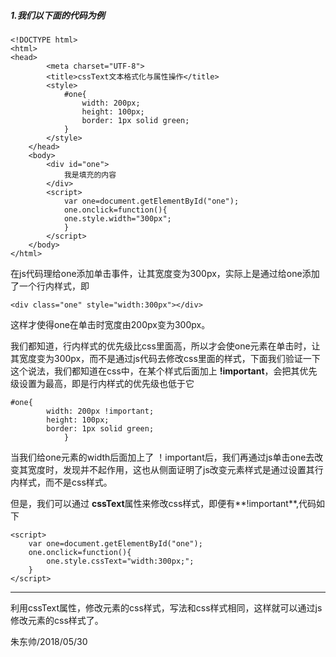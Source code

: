 
##### 1.我们以下面的代码为例
##### 

```
<!DOCTYPE html>
<html>
<head>
		<meta charset="UTF-8">
		<title>cssText文本格式化与属性操作</title>
		<style>
			#one{
				width: 200px;
				height: 100px;
				border: 1px solid green;
			}
		</style>
	</head>
	<body>
		<div id="one">
			我是填充的内容
		</div>
		<script>
			var one=document.getElementById("one");
			one.onclick=function(){
			one.style.width="300px"; 
			}
		</script>
	</body>
</html>

```
在js代码理给one添加单击事件，让其宽度变为300px，实际上是通过给one添加了一个行内样式，即
```
<div class="one" style="width:300px"></div>
```
这样才使得one在单击时宽度由200px变为300px。

我们都知道，行内样式的优先级比css里面高，所以才会使one元素在单击时，让其宽度变为300px，而不是通过js代码去修改css里面的样式，下面我们验证一下这个说法，我们都知道在css中，在某个样式后面加上 **!important**，会把其优先级设置为最高，即是行内样式的优先级也低于它

```
#one{
		width: 200px !important;
		height: 100px;
		border: 1px solid green;
			}
```
当我们给one元素的width后面加上了 ！important后，我们再通过js单击one去改变其宽度时，发现并不起作用，这也从侧面证明了js改变元素样式是通过设置其行内样式，而不是css样式。

但是，我们可以通过 **cssText**属性来修改css样式，即便有**!important**,代码如下

```
<script>
	var one=document.getElementById("one");
	one.onclick=function(){
	    one.style.cssText="width:300px;";
	}
</script>
```

---



利用cssText属性，修改元素的css样式，写法和css样式相同，这样就可以通过js修改元素的css样式了。

 朱东帅/2018/05/30




